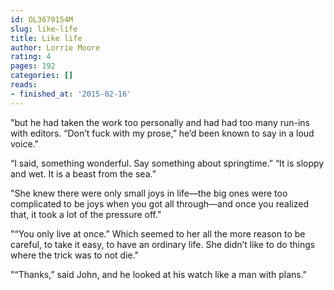 ```yaml
---
id: OL3670154M
slug: like-life
title: Like life
author: Lorrie Moore
rating: 4
pages: 192
categories: []
reads:
- finished_at: '2015-02-16'
---
```

"but he had taken the work too personally and had had too many run-ins with editors. “Don’t fuck with my prose,” he’d been known to say in a loud voice."

“I said, something wonderful. Say something about springtime.” “It is sloppy and wet. It is a beast from the sea.”

"She knew there were only small joys in life—the big ones were too complicated to be joys when you got all through—and once you realized that, it took a lot of the pressure off."

"“You only live at once.” Which seemed to her all the more reason to be careful, to take it easy, to have an ordinary life. She didn’t like to do things where the trick was to not die."

"“Thanks,” said John, and he looked at his watch like a man with plans."
